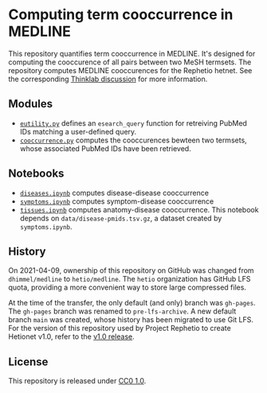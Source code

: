 # Computing term cooccurrence in MEDLINE

This repository quantifies term cooccurrence in MEDLINE.
It's designed for computing the cooccurence of all pairs between two MeSH termsets.
The repository computes MEDLINE cooccurences for the Rephetio hetnet.
See the corresponding [Thinklab discussion](https://doi.org/10.15363/thinklab.d67 "Mining knowledge from MEDLINE articles and their indexed MeSH terms") for more information.

## Modules

+ [`eutility.py`](eutility.py) defines an `esearch_query` function for retreiving PubMed IDs matching a user-defined query.
+ [`cooccurrence.py`](cooccurrence.py) computes the cooccurences bewteen two termsets, whose associated PubMed IDs have been retrieved.

## Notebooks

+ [`diseases.ipynb`](diseases.ipynb) computes disease-disease cooccurrence
+ [`symptoms.ipynb`](symptoms.ipynb) computes symptom-disease cooccurrence
+ [`tissues.ipynb`](tissues.ipynb) computes anatomy-disease cooccurrence. This notebook depends on `data/disease-pmids.tsv.gz`, a dataset created by `symptoms.ipynb`.

## History

On 2021-04-09, ownership of this repository on GitHub was changed from `dhimmel/medline` to `hetio/medline`.
The `hetio` organization has GitHub LFS quota,
providing a more convenient way to store large compressed files.

At the time of the transfer, the only default (and only) branch was `gh-pages`.
The `gh-pages` branch was renamed to `pre-lfs-archive`.
A new default branch `main` was created, whose history has been migrated to use Git LFS.
For the version of this repository used by Project Rephetio to create Hetionet v1.0,
refer to the [v1.0 release](https://github.com/hetio/medline/releases/tag/v1.0).

## License

This repository is released under [CC0 1.0](https://creativecommons.org/publicdomain/zero/1.0/ "CC0 1.0 Universal: Public Domain Dedication").
